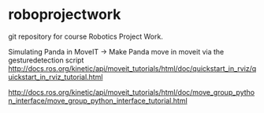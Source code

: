 # roboprojectwork

git repository for course Robotics Project Work.

Simulating Panda in MoveIT -> Make Panda move in moveit via the gesturedetection script
http://docs.ros.org/kinetic/api/moveit_tutorials/html/doc/quickstart_in_rviz/quickstart_in_rviz_tutorial.html

http://docs.ros.org/kinetic/api/moveit_tutorials/html/doc/move_group_python_interface/move_group_python_interface_tutorial.html
